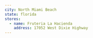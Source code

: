 ```yaml
---
city: North Miami Beach
state: florida
stores:
  - name: Fruteria La Hacienda
    address: 17052 West Dixie Highway
---
```

